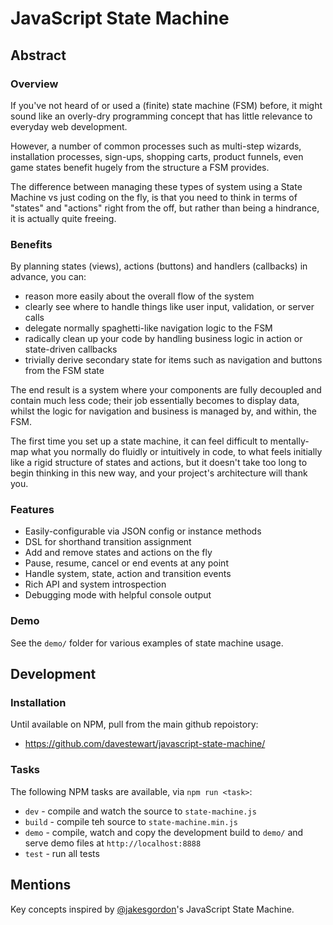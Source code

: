 # JavaScript State Machine

## Abstract

### Overview

If you've not heard of or used a (finite) state machine (FSM) before, it might sound like an overly-dry programming concept that has little relevance to everyday web development. 

However, a number of common processes such as multi-step wizards, installation processes, sign-ups, shopping carts, product funnels, even game states benefit hugely from the structure a FSM provides.

The difference between managing these types of system using a State Machine vs just coding on the fly, is that you need to think in terms of "states" and "actions" right from the off, but rather than being a hindrance, it is actually quite freeing.

### Benefits

By planning states (views), actions (buttons) and handlers (callbacks) in advance, you can:
 
- reason more easily about the overall flow of the system
- clearly see where to handle things like user input, validation, or server calls
- delegate normally spaghetti-like navigation logic to the FSM
- radically clean up your code by handling business logic in action or state-driven callbacks
- trivially derive secondary state for items such as navigation and buttons from the FSM state

The end result is a system where your components are fully decoupled and contain much less code; their job essentially becomes to display data, whilst the logic for navigation and business is managed by, and within, the FSM.

The first time you set up a state machine, it can feel difficult to mentally-map what you normally do fluidly or intuitively in code, to what feels initially like a rigid structure of states and actions, but it doesn't take too long to begin thinking in this new way, and your project's architecture will thank you.

### Features

- Easily-configurable via JSON config or instance methods
- DSL for shorthand transition assignment
- Add and remove states and actions on the fly
- Pause, resume, cancel or end events at any point
- Handle system, state, action and transition events
- Rich API and system introspection
- Debugging mode with helpful console output


### Demo

See the `demo/` folder for various examples of state machine usage.
 

## Development

### Installation

Until available on NPM, pull from the main github repoistory:

- https://github.com/davestewart/javascript-state-machine/


### Tasks

The following NPM tasks are available, via `npm run <task>`:

- `dev` - compile and watch the source to `state-machine.js`
- `build` - compile teh source to `state-machine.min.js`
- `demo` - compile, watch and copy the development build to `demo/` and serve demo files at `http://localhost:8888`
- `test` - run all tests


## Mentions

Key concepts inspired by [@jakesgordon](https://github.com/jakesgordon/javascript-state-machine/)'s JavaScript State Machine.